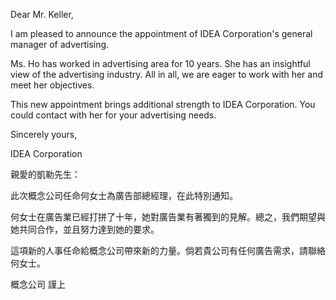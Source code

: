 Dear Mr. Keller,

I am pleased to announce the appointment of IDEA Corporation\'s general
manager of advertising.

Ms. Ho has worked in advertising area for 10 years. She has an
insightful view of the advertising industry. All in all, we are eager to
work with her and meet her objectives.

This new appointment brings additional strength to IDEA Corporation. You
could contact with her for your advertising needs.

Sincerely yours,

IDEA Corporation

親愛的凱勒先生：

此次概念公司任命何女士為廣告部總經理，在此特別通知。

何女士在廣告業已經打拼了十年，她對廣告業有著獨到的見解。總之，我們期望與她共同合作，並且努力達到她的要求。

這項新的人事任命給概念公司帶來新的力量。倘若貴公司有任何廣告需求，請聯絡何女士。

概念公司 謹上
